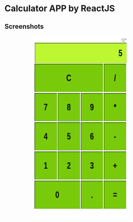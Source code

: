 # Calculator APP by ReactJS

## Screenshots

<p align="center">
  <img src="./src/image/Screenshot at 2019-11-17 21-49-59.png" width="320" height="600" alt="Screenshoot Apps"/>
</p>
